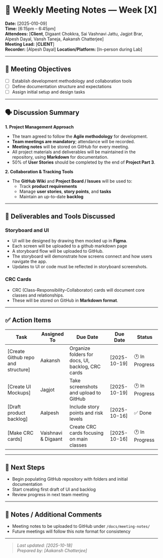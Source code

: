 # 📝 Weekly Meeting Notes — Week [X]

**Date:** [2025-010-09]  
**Time:** [6:15pm – 6:45pm]  
**Attendees:** [**Client**, Digaant Chokkra, Sai Vashnavi Jattu, Jagjot Brar, Alpesh Dayal, Vansh Taneja, Aakansh Chatterjee]  
**Meeting Lead:** [**CLIENT**]  
**Recorder:** [Alpesh Dayal]
**Location/Platform:** [In-person during Lab]

---

## 🎯 Meeting Objectives
- [ ] Establish development methodology and collaboration tools 
- [ ] Define documentation structure and expectations  
- [ ] Assign initial setup and design tasks 

---

## 🗣️ Discussion Summary

**1. Project Management Approach**
- The team agreed to follow the **Agile methodology** for development.  
- **Team meetings are mandatory**; attendance will be recorded.  
- **Meeting notes** will be stored on GitHub for every meeting.  
- All project materials and deliverables will be maintained in the repository, using **Markdown** for documentation.  
- 50% of **User Stories** should be completed by the end of **Project Part 3**.

**2. Collaboration & Tracking Tools**
- The **GitHub Wiki** and **Project Board / Issues** will be used to:  
  - Track **product requirements**  
  - Manage **user stories**, **story points**, and **tasks**  
  - Maintain an up-to-date **backlog**

---

## 🧩 Deliverables and Tools Discussed

### Storyboard and UI
- UI will be designed by drawing then mocked up in **Figma**.  
- Each screen will be uploaded to a github markdown page
- A storyboard flow will be uploaded to GitHub.  
- The storyboard will demonstrate how screens connect and how users navigate the app.  
- Updates to UI or code must be reflected in storyboard screenshots.  

### CRC Cards
- CRC (Class-Responsibility-Collaborator) cards will document core classes and relationships.  
- These will be stored on GitHub in **Markdown format**.

---

## ✅ Action Items

| Task | Assigned To | Due Date | Due Date | Status |
|------|--------------|----------|----------|--------|
| [Create Github repo and structure] | Aakansh | Organize folders for docs, UI, backlog, CRC cards | [2025-10-19] | 🕐 In Progress |
| [Create UI Mockups] | Jagjot |  Take screenshots and upload to GitHub | [2025-10-19] | 🕐 In Progress |
| [Draft product backlog] | Aalpesh |  Include story points and risk levels | [2025-10-16] | ✅ Done |
| [Make CRC cards] | Vaishnavi & Digaant |  Create CRC cards focusing on main classes | [2025-10-16] | 🕐 In Progress |
---

## 📅 Next Steps
- Begin populating GitHub repository with folders and initial documentation  
- Start creating first draft of UI and backlog  
- Review progress in next team meeting  

---

## 💬 Notes / Additional Comments
- Meeting notes to be uploaded to GitHub under `/docs/meeting-notes/`  
- Future meetings will follow this note format for consistency  

---

> _Last updated: [2025-10-18]_  
> _Prepared by: [Aakansh Chatterjee]_
